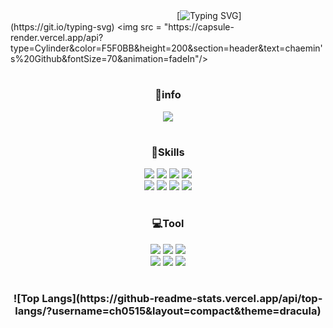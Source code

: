 　　　　　　　　　　　　　　　　　　　[![Typing SVG](https://readme-typing-svg.demolab.com/?lines=☁️welcome%20to%20my%20github%20page!☁️;)](https://git.io/typing-svg)
<img src = "https://capsule-render.vercel.app/api?type=Cylinder&color=F5F0BB&height=200&section=header&text=chaemin's%20Github&fontSize=70&animation=fadeIn"/>
#
<h3 align="center">
👻info
 </h3>
<p align="center">
<a href="https://velog.io/@jscm5100"><img src="https://img.shields.io/badge/Velog-F05138?style=social&logo=Velog&logoColor=#20C997"/></a>
</p>

#
<h3 align="center">
📖Skills
 </h3>
<p align="center">
<img src="https://img.shields.io/badge/C-C4DFAA?style=flat&logo=C&logoColor=white"/> 
<img src="https://img.shields.io/badge/JavaScript-C4DFAA?style=flat&logo=JavaScript&logoColor=white"/> 
<img src="https://img.shields.io/badge/PHP-C4DFAA?style=flat&logo=PHP&logoColor=white"/>
<img src="https://img.shields.io/badge/Android-C4DFAA?style=flat&logo=Android&logoColor=white"/>
<br>
<img src="https://img.shields.io/badge/HTML5-C4DFAA?style=flat&logo=HTML5&logoColor=white"/>
<img src="https://img.shields.io/badge/CSS3-C4DFAA?style=flat&logo=CSS3&logoColor=white"/>
<img src="https://img.shields.io/badge/HTML5-C4DFAA?style=flat&logo=HTML5&logoColor=white"/>
<img src="https://img.shields.io/badge/MySQL-C4DFAA?style=flat&logo=MySQL&logoColor=white"/>
</p>

#
<h3 align="center">
💻Tool
 </h3>
<p align="center">
<img src="https://img.shields.io/badge/IntelliJ IDEA-C4DFAA?style=flat&logo=IntelliJ IDEA&logoColor=white"/>
<img src="https://img.shields.io/badge/Visual Studio-C4DFAA?style=flat&logo=Visual Studio&logoColor=white"/>
<img src="https://img.shields.io/badge/Visual Studio Code-C4DFAA?style=flat&logo=Visual Studio Code&logoColor=white"/>
<br>
<img src="https://img.shields.io/badge/Eclipse IDE-C4DFAA?style=flat&logo=Eclipse IDE&logoColor=white"/>
<img src="https://img.shields.io/badge/Android Studio-C4DFAA?style=flat&logo=Android Studio&logoColor=white"/>
<img src="https://img.shields.io/badge/Atom-C4DFAA?style=flat&logo=Atom&logoColor=white"/>
</p>


#
<h3 align="center">
![Top Langs](https://github-readme-stats.vercel.app/api/top-langs/?username=ch0515&layout=compact&theme=dracula)


